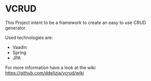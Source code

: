 VCRUD
=====

This Project intent to be a framework to create an easy to use CRUD generator.

Used technologies are:
 - Vaadin
 - Spring
 - JPA

For more information have a look at the wiki https://github.com/ddelizia/vcrud/wiki
